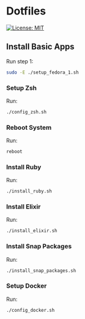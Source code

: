 # Dotfiles

[![License: MIT](https://img.shields.io/badge/License-MIT-blue.svg)](https://opensource.org/licenses/MIT)

## Install Basic Apps

Run step 1:

```bash
sudo -E ./setup_fedora_1.sh
```

### Setup Zsh

Run:

```bash
./config_zsh.sh
```

### Reboot System

Run:

```bash
reboot
```

### Install Ruby

Run:

```bash
./install_ruby.sh
```

### Install Elixir

Run:

```bash
./install_elixir.sh
```

### Install Snap Packages

Run:

```bash
./install_snap_packages.sh
```

### Setup Docker

Run:

```bash
./config_docker.sh
```
